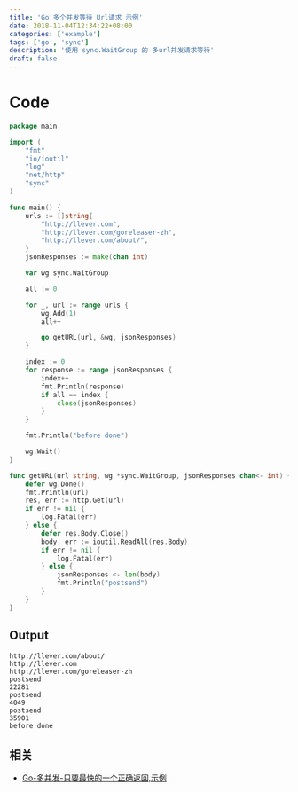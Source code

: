 ```yaml
---
title: 'Go 多个并发等待 Url请求 示例'
date: 2018-11-04T12:34:22+08:00
categories: ['example']
tags: ['go', 'sync']
description: '使用 sync.WaitGroup 的 多url并发请求等待'
draft: false
---
```


# Code

```go
package main

import (
	"fmt"
	"io/ioutil"
	"log"
	"net/http"
	"sync"
)

func main() {
	urls := []string{
		"http://llever.com",
		"http://llever.com/goreleaser-zh",
		"http://llever.com/about/",
	}
	jsonResponses := make(chan int)

	var wg sync.WaitGroup

	all := 0

	for _, url := range urls {
		wg.Add(1)
		all++

		go getURL(url, &wg, jsonResponses)
	}

	index := 0
	for response := range jsonResponses {
		index++
		fmt.Println(response)
		if all == index {
			close(jsonResponses)
		}
	}

	fmt.Println("before done")

	wg.Wait()
}

func getURL(url string, wg *sync.WaitGroup, jsonResponses chan<- int) {
	defer wg.Done()
	fmt.Println(url)
	res, err := http.Get(url)
	if err != nil {
		log.Fatal(err)
	} else {
		defer res.Body.Close()
		body, err := ioutil.ReadAll(res.Body)
		if err != nil {
			log.Fatal(err)
		} else {
			jsonResponses <- len(body)
			fmt.Println("postsend")
		}
	}
}
```

## Output

```
http://llever.com/about/
http://llever.com
http://llever.com/goreleaser-zh
postsend
22281
postsend
4049
postsend
35901
before done
```

## 相关

- [Go-多并发-只要最快的一个正确返回,示例](http://llever.com/2018/11/07/go-%E5%A4%9A%E5%B9%B6%E5%8F%91-%E5%8F%AA%E8%A6%81%E6%9C%80%E5%BF%AB%E7%9A%84%E4%B8%80%E4%B8%AA%E6%AD%A3%E7%A1%AE%E8%BF%94%E5%9B%9E-%E7%A4%BA%E4%BE%8B/)